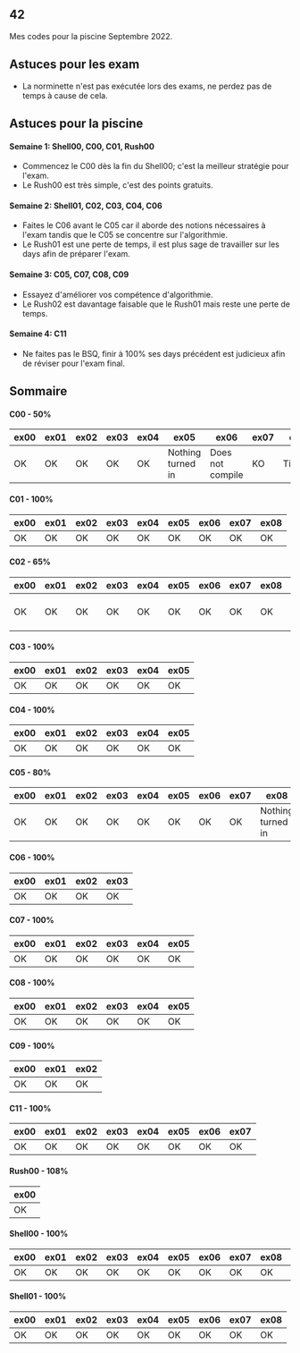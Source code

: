 ## 42
Mes codes pour la piscine Septembre 2022.

## Astuces pour les exam
- La norminette n'est pas exécutée lors des exams, ne perdez pas de temps à cause de cela.

## Astuces pour la piscine

#### Semaine 1: Shell00, C00, C01, Rush00
- Commencez le C00 dès la fin du Shell00; c'est la meilleur stratégie pour l'exam.
- Le Rush00 est très simple, c'est des points gratuits.

#### Semaine 2: Shell01, C02, C03, C04, C06
- Faites le C06 avant le C05 car il aborde des notions nécessaires à l'exam tandis que le C05 se concentre sur l'algorithmie.
- Le Rush01 est une perte de temps, il est plus sage de travailler sur les days afin de préparer l'exam.

#### Semaine 3: C05, C07, C08, C09
- Essayez d'améliorer vos compétence d'algorithmie.
- Le Rush02 est davantage faisable que le Rush01 mais reste une perte de temps.

#### Semaine 4: C11
- Ne faites pas le BSQ, finir à 100% ses days précédent est judicieux afin de réviser pour l'exam final.

## Sommaire

#### C00 - 50%
| ex00 | ex01 | ex02 | ex03 | ex04 | ex05 | ex06 | ex07 | ex08 |
| ---- | ---- | ---- | ---- | ---- | ---- | ---- | ---- | ---- |
| OK   | OK   | OK   | OK   | OK   | Nothing turned in | Does not compile | KO | Timeout |

#### C01 - 100%
| ex00 | ex01 | ex02 | ex03 | ex04 | ex05 | ex06 | ex07 | ex08 |
| ---- | ---- | ---- | ---- | ---- | ---- | ---- | ---- | ---- |
| OK   | OK   | OK   | OK   | OK   | OK   | OK   | OK   | OK   |

#### C02 - 65%
| ex00 | ex01 | ex02 | ex03 | ex04 | ex05 | ex06 | ex07 | ex08 | ex09 | ex10 | ex11 | ex12 |
| ---- | ---- | ---- | ---- | ---- | ---- | ---- | ---- | ---- | ---- | ---- | ---- | ---- |
| OK   | OK   | OK   | OK   | OK   | OK   | OK   | OK   | OK   | OK   | Does not compile | KO | Does not compile |

#### C03 - 100%
| ex00 | ex01 | ex02 | ex03 | ex04 | ex05 |
| ---- | ---- | ---- | ---- | ---- | ---- |
| OK   | OK   | OK   | OK   | OK   | OK   |

#### C04 - 100%
| ex00 | ex01 | ex02 | ex03 | ex04 | ex05 |
| ---- | ---- | ---- | ---- | ---- | ---- |
| OK   | OK   | OK   | OK   | OK   | OK   |

#### C05 - 80%
| ex00 | ex01 | ex02 | ex03 | ex04 | ex05 | ex06 | ex07 | ex08 |
| ---- | ---- | ---- | ---- | ---- | ---- | ---- | ---- | ---- |
| OK   | OK   | OK   | OK   | OK   | OK   | OK   | OK   | Nothing turned in |

#### C06 - 100%
| ex00 | ex01 | ex02 | ex03 |
| ---- | ---- | ---- | ---- |
| OK   | OK   | OK   | OK   |

#### C07 - 100%
| ex00 | ex01 | ex02 | ex03 | ex04 | ex05 |
| ---- | ---- | ---- | ---- | ---- | ---- |
| OK   | OK   | OK   | OK   | OK   | OK   |

#### C08 - 100%
| ex00 | ex01 | ex02 | ex03 | ex04 | ex05 |
| ---- | ---- | ---- | ---- | ---- | ---- |
| OK   | OK   | OK   | OK   | OK   | OK   |

#### C09 - 100%
| ex00 | ex01 | ex02 |
| ---- | ---- | ---- |
| OK   | OK   | OK   |

#### C11 - 100%
| ex00 | ex01 | ex02 | ex03 | ex04 | ex05 | ex06 | ex07 |
| ---- | ---- | ---- | ---- | ---- | ---- | ---- | ---- |
| OK   | OK   | OK   | OK   | OK   | OK   | OK   | OK   |

#### Rush00 - 108%
| ex00 |
| ---- |
| OK   |

#### Shell00 - 100%
| ex00 | ex01 | ex02 | ex03 | ex04 | ex05 | ex06 | ex07 | ex08 | ex09 |
| ---- | ---- | ---- | ---- | ---- | ---- | ---- | ---- | ---- | ---- |
| OK   | OK   | OK   | OK   | OK   | OK   | OK   | OK   | OK   | OK   |

#### Shell01 - 100%
| ex00 | ex01 | ex02 | ex03 | ex04 | ex05 | ex06 | ex07 | ex08 |
| ---- | ---- | ---- | ---- | ---- | ---- | ---- | ---- | ---- |
| OK   | OK   | OK   | OK   | OK   | OK   | OK   | OK   | OK   |

